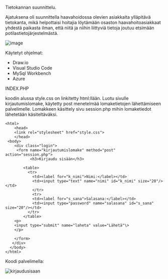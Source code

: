 Tietokannan suunnittelu.

Ajatuksena oli suunnittella haavahoidossa olevien asiakkaita ylläpitävä tietokanta, mikä helpottaisi hoitajia löytämään osaston haavahoitoasiakkaat yhdestä paikasta ilman, että niitä ja niihin liittyviä tietoja joutuu etsimään potilastietojärjestelmästä.

![image](https://user-images.githubusercontent.com/88820019/207504684-ecdd5804-e6ed-402a-af14-84b74e83d329.png)

Käytetyt ohjelmat:
+ Draw.io
+ Visual Studio Code
+ MySql Workbench
+ Azure


INDEX.PHP

koodin alussa style.css on linkitetty html:llään. Luotu sivulle kirjautumislomake, käytetty post menetelmää lomaketietojen lähettämiseen palvelimelle.
Lomakkeen käsittely sivu session.php mihin lomaketiedot lähetetään käsiteltäväksi. 
```
<html>
    <head>
    <link rel="stylesheet" href="style.css">
    </head>
 <body>
    <div class="login">
     <form name="kirjautumislomake" method="post" action="session.php">
           <h3>Kirjaudu sisään</h3>
           
        <table>
          <tr>
            <td><label for="k_nimi">Nimi:</label></td>
            <td><input type="text" name="nimi" id="k_nimi" size="20"/> </td>
            </tr>
            <tr>
            <td><label for="s_sana">Salasana:</label></td>
            <td><input type="password" name="salasana" id="s_sana" size="20"/></td>
          </tr>
        </table>
    <p>
    <input type="submit" name="laheta" value="Lähetä"\>
    </p>
    
    </form>
   </div>   
  </body>
</html>   
```
Koodi palvelimella:


![kirjaudusisaan](https://user-images.githubusercontent.com/88820019/208705497-e9213042-5983-4fb5-857c-3abacce536fd.png)

 

